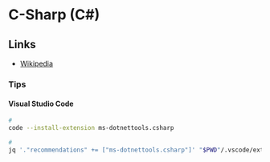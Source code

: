 # C-Sharp (C#)

<!--
https://app.pluralsight.com/library/courses/c-sharp-getting-started/table-of-contents
https://app.pluralsight.com/paths/skill/csharp
-->

## Links

- [Wikipedia](<https://en.wikipedia.org/wiki/C_Sharp_(programming_language)>)

### Tips

#### Visual Studio Code

```sh
#
code --install-extension ms-dotnettools.csharp

#
jq '."recommendations" += ["ms-dotnettools.csharp"]' "$PWD"/.vscode/extensions.json | sponge "$PWD"/.vscode/extensions.json
```
